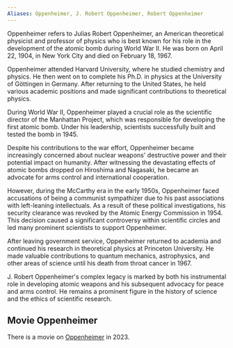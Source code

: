 ```yaml
---
Aliases: Oppenheimer, J. Robert Oppenheimer, Robert Oppenheimer
---
```


Oppenheimer refers to Julias Robert Oppenheimer, an American theoretical physicist and professor of physics who is best known for his role in the development of the atomic bomb during World War II. He was born on April 22, 1904, in New York City and died on February 18, 1967.

Oppenheimer attended Harvard University, where he studied chemistry and physics. He then went on to complete his Ph.D. in physics at the University of Göttingen in Germany. After returning to the United States, he held various academic positions and made significant contributions to theoretical physics.

During World War II, Oppenheimer played a crucial role as the scientific director of the Manhattan Project, which was responsible for developing the first atomic bomb. Under his leadership, scientists successfully built and tested the bomb in 1945.

Despite his contributions to the war effort, Oppenheimer became increasingly concerned about nuclear weapons' destructive power and their potential impact on humanity. After witnessing the devastating effects of atomic bombs dropped on Hiroshima and Nagasaki, he became an advocate for arms control and international cooperation.

However, during the McCarthy era in the early 1950s, Oppenheimer faced accusations of being a communist sympathizer due to his past associations with left-leaning intellectuals. As a result of these political investigations, his security clearance was revoked by the Atomic Energy Commission in 1954. This decision caused a significant controversy within scientific circles and led many prominent scientists to support Oppenheimer.

After leaving government service, Oppenheimer returned to academia and continued his research in theoretical physics at Princeton University. He made valuable contributions to quantum mechanics, astrophysics, and other areas of science until his death from throat cancer in 1967.

J. Robert Oppenheimer's complex legacy is marked by both his instrumental role in developing atomic weapons and his subsequent advocacy for peace and arms control. He remains a prominent figure in the history of science and the ethics of scientific research.

## Movie Oppenheimer
There is a movie on [Oppenheimer](https://www.wikiwand.com/en/Oppenheimer_(film)) in 2023.